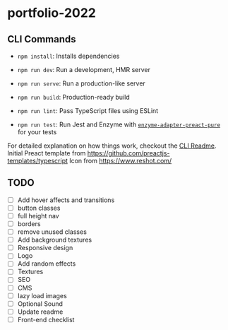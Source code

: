 # portfolio-2022

## CLI Commands
*   `npm install`: Installs dependencies

*   `npm run dev`: Run a development, HMR server

*   `npm run serve`: Run a production-like server

*   `npm run build`: Production-ready build

*   `npm run lint`: Pass TypeScript files using ESLint

*   `npm run test`: Run Jest and Enzyme with
    [`enzyme-adapter-preact-pure`](https://github.com/preactjs/enzyme-adapter-preact-pure) for
    your tests


For detailed explanation on how things work, checkout the [CLI Readme](https://github.com/developit/preact-cli/blob/master/README.md).
Initial Preact template from https://github.com/preactjs-templates/typescript
Icon from https://www.reshot.com/


## TODO

- [ ] Add hover affects and transitions
- [ ] button classes
- [ ] full height nav
- [ ] borders
- [ ] remove unused classes
- [ ] Add background textures
- [ ] Responsive design
- [ ] Logo
- [ ] Add random effects
- [ ] Textures
- [ ] SEO
- [ ] CMS
- [ ] lazy load images
- [ ] Optional Sound
- [ ] Update readme
- [ ] Front-end checklist
